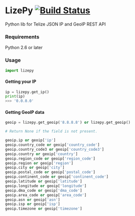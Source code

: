 # LizePy [![Build Status](https://travis-ci.org/alexandrevicenzi/lizepy.svg)](https://travis-ci.org/alexandrevicenzi/lizepy)

Python lib for Telize JSON IP and GeoIP REST API

### Requirements

Python 2.6 or later

### Usage

```python
import lizepy
```

#### Getting your IP

```python
ip = lizepy.get_ip()
print(ip)
>>> '0.0.0.0'
```


#### Getting GeoIP data

```python
geoip = lizepy.get_geoip('8.8.8.8') or lizepy.get_geoip()

# Return None if the field is not present.

geoip.ip or geoip['ip']
geoip.country_code or geoip['country_code']
geoip.country_code3 or geoip['country_code3']
geoip.country or geoip['country']
geoip.region_code or geoip['region_code']
geoip.region or geoip['region']
geoip.city or geoip['city']
geoip.postal_code or geoip['postal_code']
geoip.continent_code or geoip['continent_code']
geoip.latitude or geoip['latitude']
geoip.longitude or geoip['longitude']
geoip.dma_code or geoip['dma_code']
geoip.area_code or geoip['area_code']
geoip.asn or geoip['asn']
geoip.isp or geoip['isp']
geoip.timezone or geoip['timezone']
```

